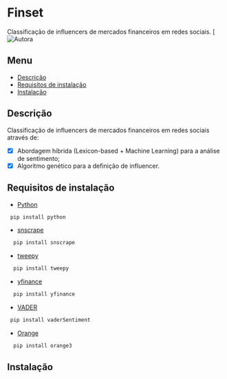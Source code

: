 # Finset
Classificação de influencers de mercados financeiros em redes sociais.
[![Autora]((https://github.com/iinesalmeida))
## Menu
* [Descrição](#descricao)
* [Requisitos de instalação](#requistos-instalacao)
* [Instalação](#instalacao)

## Descrição
Classificação de  influencers de mercados financeiros em redes sociais através de:
- [x] Abordagem híbrida (Lexicon-based + Machine Learning) para a análise de sentimento;
- [x] Algoritmo genético para a definição de influencer.

## Requisitos de instalação

* [Python](https://www.python.org/)
```sh
 pip install python
  ```
* [snscrape](https://github.com/JustAnothesrArchivist/snscrape)
```sh
  pip install snscrape
  ```
* [tweepy](https://www.tweepy.org/)
```sh
  pip install tweepy
  ```
* [yfinance](https://pypi.org/project/yfinance/)
```sh
  pip install yfinance
  ```
* [VADER](https://github.com/cjhutto/vaderSentiment)
 ```sh
  pip install vaderSentiment
  ```
* [Orange](https://orangedatamining.com/)
```sh
  pip install orange3
```

## Instalação
